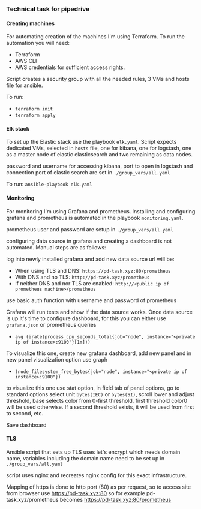 ### Technical task for pipedrive

#### Creating machines

For automating creation of the machines I'm using Terraform.
To run the automation you will need:
- Terraform
- AWS CLI
- AWS credentials for sufficient access rights.

Script creates a security group with all the needed rules, 3 VMs and hosts file for ansible.

To run:
- `terraform init`
- `terraform apply`

#### Elk stack

To set up the Elastic stack use the playbook `elk.yaml`.
Script expects dedicated VMs, selected in `hosts` file, one for kibana, one for logstash, one as a master node of elastic elasticsearch and two remaining as data nodes.

password and username for accessing kibana, port to open in logstash and connection port of elastic search are set in `./group_vars/all.yaml`

To run: `ansible-playbook elk.yaml`

#### Monitoring

For monitoring I'm using Grafana and prometheus.
Installing and configuring grafana and prometheus is  automated in the playbook `monitoring.yaml`.

prometheus user and password are setup in `./group_vars/all.yaml`

configuring data source in grafana and creating a dashboard is not automated. Manual steps are as follows:

log into newly installed grafana and add new data source url will be:
- When using TLS and DNS: `https://pd-task.xyz:80/prometheus`
- With DNS and no TLS: `http://pd-task.xyz/prometheus`
- If neither DNS and nor TLS are enabled: `http://<public ip of prometheus machine>/prometheus`

use basic auth function with username and password of prometheus

Grafana will run tests and show if the data source works. Once data source is up it's time to configure dashboard, for this you can either use `grafana.json` or prometheus queries

- `avg (irate(process_cpu_seconds_total{job="node", instance="<private ip of instance>:9100"}[1m]))`

To visualize this one, create new grafana dashboard, add new panel and in new panel visualization option  use graph

- `(node_filesystem_free_bytes{job="node", instance="<private ip of instance>:9100"})`

to visualize this one use stat option, in field tab of panel options, go to standard options select unit `bytes(IEC)` or `bytes(SI)`, scroll lower and adjust threshold, base selects color from 0-first threshold, first threshold color0 will be used otherwise. If a second threshold exists, it will be used from first to second, etc.

Save dashboard

#### TLS

Ansible script that sets up TLS uses let's encrypt which needs domain name, variables including the domain name need to be set up in `./group_vars/all.yaml`

script uses nginx and recreates nginx config for this exact infrastructure.

Mapping of https is done to http port (80) as per request, so to access site from browser use https://pd-task.xyz:80 so for example pd-task.xyz/prometheus becomes https://pd-task.xyz:80/prometheus
